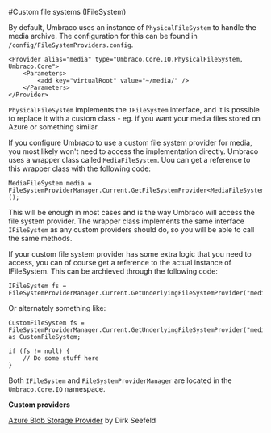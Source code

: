 #Custom file systems (IFileSystem)

By default, Umbraco uses an instance of `PhysicalFileSystem` to handle the media archive. The configuration for this can be found in `/config/FileSystemProviders.config`.

    <Provider alias="media" type="Umbraco.Core.IO.PhysicalFileSystem, Umbraco.Core">
        <Parameters>
            <add key="virtualRoot" value="~/media/" />
        </Parameters>
    </Provider>
    
`PhysicalFileSystem` implements the `IFileSystem` interface, and it is possible to replace it with a custom class - eg. if you want your media files stored on Azure or something similar.

If you configure Umbraco to use a custom file system provider for media, you most likely won't need to access the implementation directly. Umbraco uses a wrapper class called `MediaFileSystem`. Uou can get a reference to this wrapper class with the following code:

    MediaFileSystem media = FileSystemProviderManager.Current.GetFileSystemProvider<MediaFileSystem>();

This will be enough in most cases and is the way Umbraco will access the file system provider. The wrapper class implements the same interface `IFileSystem` as any custom providers should do, so you will be able to call the same methods.

If your custom file system provider has some extra logic that you need to access, you can of course get a reference to the actual instance of IFileSystem. This can be archieved through the following code:

    IFileSystem fs = FileSystemProviderManager.Current.GetUnderlyingFileSystemProvider("media");
    
Or alternately something like:

    CustomFileSystem fs = FileSystemProviderManager.Current.GetUnderlyingFileSystemProvider("media") as CustomFileSystem;
    
    if (fs != null) {
        // Do some stuff here
    }
    
Both `IFileSystem` and `FileSystemProviderManager` are located in the `Umbraco.Core.IO` namespace.

**Custom providers**

[Azure Blob Storage Provider](http://our.umbraco.org/projects/backoffice-extensions/azure-blob-storage-provider) by Dirk Seefeld
